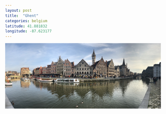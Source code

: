 ```yaml
---
layout: post
title:  "Ghent"
categories: belgium
latitude: 41.881832
longitude: -87.623177
---
```


<img src="/assets/images/ghent.jpg" alt="Ghent" />
